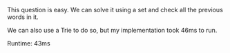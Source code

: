 This question is easy. We can solve it using a set and check all the previous words in it.

We can also use a Trie to do so, but my implementation took 46ms to run.

Runtime: 43ms

